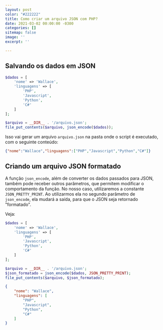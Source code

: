 ```yaml
---
layout: post
color: "#222222"
title: Como criar um arquivo JSON com PHP?
date: 2021-03-02 00:00:00 -0300
categories: []
sitemap: false
image: ''
excerpt: ''

---
```

## Salvando os dados em JSON

```php
$dados = [
	'nome' => 'Wallace',
    'linguagens' => [
    	'PHP',
        'Javascript',
        'Python',
        'C#'
    ]
];

$arquivo = __DIR__ . '/arquivo.json';
file_put_contents($arquivo, json_encode($dados));
```

Isso vai gerar um arquivo `arquivo.json` na pasta onde o script é executado, com o seguinte conteúdo:

```json
{"nome":"Wallace","linguagens":["PHP","Javascript","Python","C#"]}
```

## Criando um arquivo JSON formatado

A função `json_encode`, além de converter os dados passados para JSON, também pode receber outros parâmetros, que permitem modificar o comportamento da função. No nosso caso, utilizaremos a constante `JSON_PRETTY_PRINT`. Ao utilizarmos ela no segundo parâmetro de `json_encode`, ela mudará a saída, para que o JSON seja retornado "formatado".

Veja:

```php
$dados = [
	'nome' => 'Wallace',
    'linguagens' => [
    	'PHP',
        'Javascript',
        'Python',
        'C#'
    ]
];

$arquivo = __DIR__ . '/arquivo.json';
$json_formatado = json_encode($dados, JSON_PRETTY_PRINT);
file_put_contents($arquivo, $json_formatado);
```

```json
{
    "nome": "Wallace",
    "linguagens": [
        "PHP",
        "Javascript",
        "Python",
        "C#"
    ]
}
```